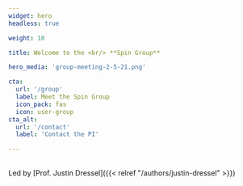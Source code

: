 ```yaml
---
widget: hero
headless: true  

weight: 10  

title: Welcome to the <br/> **Spin Group**

hero_media: 'group-meeting-2-5-21.png'

cta:
  url: '/group'
  label: Meet the Spin Group
  icon_pack: fas
  icon: user-group
cta_alt:
  url: '/contact'
  label: 'Contact the PI'

---
```

<br/>
Led by [Prof. Justin Dressel]({{< relref "/authors/justin-dressel" >}})
<br/>
